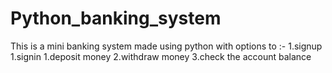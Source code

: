# Python_banking_system
This is a mini banking system made using python with options to :-
1.signup
1.signin
  1.deposit money
  2.withdraw money 
  3.check the account balance

  
